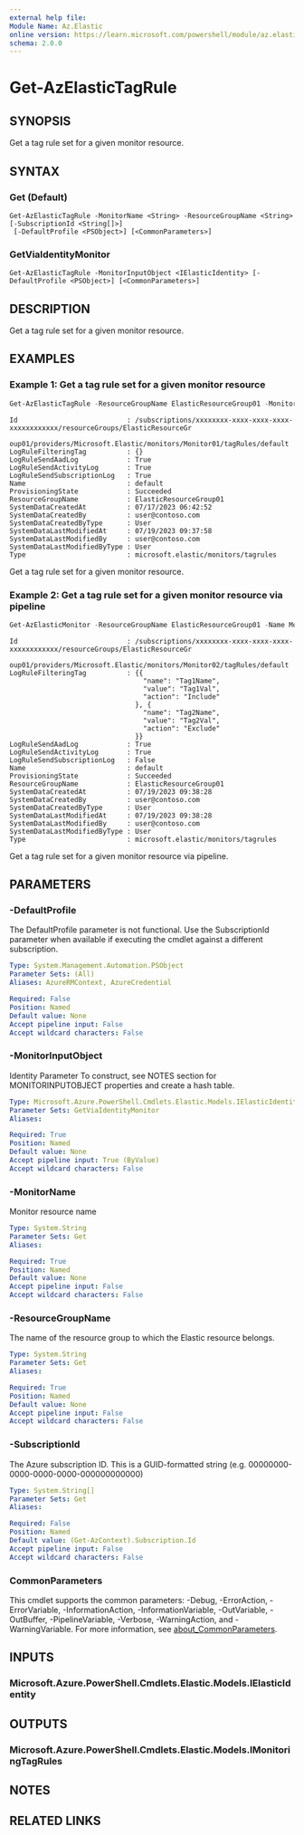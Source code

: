 ```yaml
---
external help file:
Module Name: Az.Elastic
online version: https://learn.microsoft.com/powershell/module/az.elastic/get-azelastictagrule
schema: 2.0.0
---
```


# Get-AzElasticTagRule

## SYNOPSIS
Get a tag rule set for a given monitor resource.

## SYNTAX

### Get (Default)
```
Get-AzElasticTagRule -MonitorName <String> -ResourceGroupName <String> [-SubscriptionId <String[]>]
 [-DefaultProfile <PSObject>] [<CommonParameters>]
```

### GetViaIdentityMonitor
```
Get-AzElasticTagRule -MonitorInputObject <IElasticIdentity> [-DefaultProfile <PSObject>] [<CommonParameters>]
```

## DESCRIPTION
Get a tag rule set for a given monitor resource.

## EXAMPLES

### Example 1: Get a tag rule set for a given monitor resource
```powershell
Get-AzElasticTagRule -ResourceGroupName ElasticResourceGroup01 -MonitorName Monitor01
```

```output
Id                           : /subscriptions/xxxxxxxx-xxxx-xxxx-xxxx-xxxxxxxxxxxx/resourceGroups/ElasticResourceGr
                               oup01/providers/Microsoft.Elastic/monitors/Monitor01/tagRules/default
LogRuleFilteringTag          : {}
LogRuleSendAadLog            : True
LogRuleSendActivityLog       : True
LogRuleSendSubscriptionLog   : True
Name                         : default
ProvisioningState            : Succeeded
ResourceGroupName            : ElasticResourceGroup01
SystemDataCreatedAt          : 07/17/2023 06:42:52
SystemDataCreatedBy          : user@contoso.com
SystemDataCreatedByType      : User
SystemDataLastModifiedAt     : 07/19/2023 09:37:58
SystemDataLastModifiedBy     : user@contoso.com
SystemDataLastModifiedByType : User
Type                         : microsoft.elastic/monitors/tagrules
```

Get a tag rule set for a given monitor resource.

### Example 2: Get a tag rule set for a given monitor resource via pipeline
```powershell
Get-AzElasticMonitor -ResourceGroupName ElasticResourceGroup01 -Name Monitor02 | Get-AzElasticTagRule
```

```output
Id                           : /subscriptions/xxxxxxxx-xxxx-xxxx-xxxx-xxxxxxxxxxxx/resourceGroups/ElasticResourceGr
                               oup01/providers/Microsoft.Elastic/monitors/Monitor02/tagRules/default
LogRuleFilteringTag          : {{
                                 "name": "Tag1Name",
                                 "value": "Tag1Val",
                                 "action": "Include"
                               }, {
                                 "name": "Tag2Name",
                                 "value": "Tag2Val",
                                 "action": "Exclude"
                               }}
LogRuleSendAadLog            : True
LogRuleSendActivityLog       : True
LogRuleSendSubscriptionLog   : False
Name                         : default
ProvisioningState            : Succeeded
ResourceGroupName            : ElasticResourceGroup01
SystemDataCreatedAt          : 07/19/2023 09:38:28
SystemDataCreatedBy          : user@contoso.com
SystemDataCreatedByType      : User
SystemDataLastModifiedAt     : 07/19/2023 09:38:28
SystemDataLastModifiedBy     : user@contoso.com
SystemDataLastModifiedByType : User
Type                         : microsoft.elastic/monitors/tagrules
```

Get a tag rule set for a given monitor resource via pipeline.

## PARAMETERS

### -DefaultProfile
The DefaultProfile parameter is not functional.
Use the SubscriptionId parameter when available if executing the cmdlet against a different subscription.

```yaml
Type: System.Management.Automation.PSObject
Parameter Sets: (All)
Aliases: AzureRMContext, AzureCredential

Required: False
Position: Named
Default value: None
Accept pipeline input: False
Accept wildcard characters: False
```

### -MonitorInputObject
Identity Parameter
To construct, see NOTES section for MONITORINPUTOBJECT properties and create a hash table.

```yaml
Type: Microsoft.Azure.PowerShell.Cmdlets.Elastic.Models.IElasticIdentity
Parameter Sets: GetViaIdentityMonitor
Aliases:

Required: True
Position: Named
Default value: None
Accept pipeline input: True (ByValue)
Accept wildcard characters: False
```

### -MonitorName
Monitor resource name

```yaml
Type: System.String
Parameter Sets: Get
Aliases:

Required: True
Position: Named
Default value: None
Accept pipeline input: False
Accept wildcard characters: False
```

### -ResourceGroupName
The name of the resource group to which the Elastic resource belongs.

```yaml
Type: System.String
Parameter Sets: Get
Aliases:

Required: True
Position: Named
Default value: None
Accept pipeline input: False
Accept wildcard characters: False
```

### -SubscriptionId
The Azure subscription ID.
This is a GUID-formatted string (e.g.
00000000-0000-0000-0000-000000000000)

```yaml
Type: System.String[]
Parameter Sets: Get
Aliases:

Required: False
Position: Named
Default value: (Get-AzContext).Subscription.Id
Accept pipeline input: False
Accept wildcard characters: False
```

### CommonParameters
This cmdlet supports the common parameters: -Debug, -ErrorAction, -ErrorVariable, -InformationAction, -InformationVariable, -OutVariable, -OutBuffer, -PipelineVariable, -Verbose, -WarningAction, and -WarningVariable. For more information, see [about_CommonParameters](http://go.microsoft.com/fwlink/?LinkID=113216).

## INPUTS

### Microsoft.Azure.PowerShell.Cmdlets.Elastic.Models.IElasticIdentity

## OUTPUTS

### Microsoft.Azure.PowerShell.Cmdlets.Elastic.Models.IMonitoringTagRules

## NOTES

## RELATED LINKS

